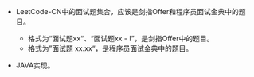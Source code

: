 - LeetCode-CN中的面试题集合，应该是剑指Offer和程序员面试金典中的题目。
  - 格式为“面试题xx“、“面试题xx - I”，是剑指Offer中的题目。
  - 格式为”面试题 xx.xx“，是程序员面试金典中的题目。

- JAVA实现。